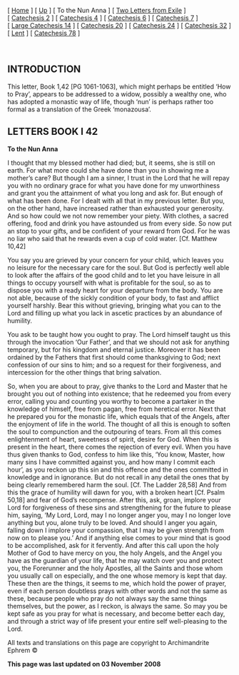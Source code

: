 \[ [Home](index.md) \] \[ [Up](theodore.md) \] \[ To the Nun Anna \] \[ [Two Letters from Exile](exile-epp.md) \] \[ [Catechesis 2](ths02.md) \] \[ [Catechesis 4](ths04.md) \] \[ [Catechesis 6](ths06.md) \] \[ [Catechesis 7](ths07.md) \] \[ [Large Catechesis 14](ths14l.md) \] \[ [Catechesis 20](ths20.md) \] \[ [Catechesis 24](ths24.md) \] \[ [Catechesis 32](ths32.md) \] \[ [Lent](lent.md) \] \[ [Catechesis 78](Ths78.md) \]

 

INTRODUCTION
------------

This letter, Book 1,42 \[PG 1061-1063\], which might perhaps be entitled ‘How to Pray’, appears to be addressed to a widow, possibly a wealthy one, who has adopted a monastic way of life, though ‘nun’ is perhaps rather too formal as a translation of the Greek ‘monazousa’.

LETTERS BOOK I
42
--------------

**To the Nun Anna**

I thought that my blessed mother had died; but, it seems, she is still on earth. For what more could she have done than you in showing me a mother’s care? But though I am a sinner, I trust in the Lord that he will repay you with no ordinary grace for what you have done for my unworthiness and grant you the attainment of what you long and ask for. But enough of what has been done. For I dealt with all that in my previous letter. But you, on the other hand, have increased rather than exhausted your generosity. And so how could we not now remember your piety. With clothes, a sacred offering, food and drink you have astounded us from every side. So now put an stop to your gifts, and be confident of your reward from God. For he was no liar who said that he rewards even a cup of cold water. \[Cf. Matthew 10,42\]

You say you are grieved by your concern for your child, which leaves you no leisure for the necessary care for the soul. But God is perfectly well able to look after the affairs of the good child and to let you have leisure in all things to occupy yourself with what is profitable for the soul, so as to dispose you with a ready heart for your departure from the body. You are not able, because of the sickly condition of your body, to fast and afflict yourself harshly. Bear this without grieving, bringing what you can to the Lord and filling up what you lack in ascetic practices by an abundance of humility.

You ask to be taught how you ought to pray. The Lord himself taught us this through the invocation ‘Our Father’, and that we should not ask for anything temporary, but for his kingdom and eternal justice. Moreover it has been ordained by the Fathers that first should come thanksgiving to God; next confession of our sins to him; and so a request for their forgiveness, and intercession for the other things that bring salvation.

So, when you are about to pray, give thanks to the Lord and Master that he brought you out of nothing into existence; that he redeemed you from every error, calling you and counting you worthy to become a partaker in the knowledge of himself, free from pagan, free from heretical error. Next that he prepared you for the monastic life, which equals that of the Angels, after the enjoyment of life in the world. The thought of all this is enough to soften the soul to compunction and the outpouring of tears. From all this comes enlightenment of heart, sweetness of spirit, desire for God. When this is present in the heart, there comes the rejection of every evil. When you have thus given thanks to God, confess to him like this, ‘You know, Master, how many sins I have committed against you, and how many I commit each hour’, as you reckon up this sin and this offence and the ones committed in knowledge and in ignorance. But do not recall in any detail the ones that by being clearly remembered harm the soul. \[Cf. The Ladder 28,58\] And from this the grace of humility will dawn for you, with a broken heart \[Cf. Psalm 50,18\] and fear of God’s recompense. After this, ask, groan, implore your Lord for forgiveness of these sins and strengthening for the future to please him, saying, ‘My Lord, Lord, may I no longer anger you, may I no longer love anything but you, alone truly to be loved. And should I anger you again, falling down I implore your compassion, that I may be given strength from now on to please you.’ And if anything else comes to your mind that is good to be accomplished, ask for it fervently. And after this call upon the holy Mother of God to have mercy on you, the holy Angels, and the Angel you have as the guardian of your life, that he may watch over you and protect you, the Forerunner and the holy Apostles, all the Saints and those whom you usually call on especially, and the one whose memory is kept that day. These then are the things, it seems to me, which hold the power of prayer, even if each person doubtless prays with other words and not the same as these, because people who pray do not always say the same things themselves, but the power, as I reckon, is always the same. So may you be kept safe as you pray for what is necessary, and become better each day, and through a strict way of life present your entire self well-pleasing to the Lord.

All texts and translations on this page are copyright to
Archimandrite Ephrem ©

**This page was last updated on 03 November 2008**

